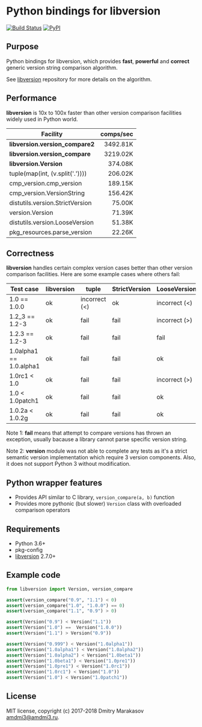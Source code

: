 # Python bindings for libversion

[![Build Status](https://travis-ci.org/repology/py-libversion.svg?branch=master)](https://travis-ci.org/repology/py-libversion)
[![PyPI](https://img.shields.io/pypi/v/libversion.svg)](https://pypi.python.org/pypi/libversion)

## Purpose

Python bindings for libversion, which provides **fast**, **powerful**
and **correct** generic version string comparison algorithm.

See [libversion](https://github.com/repology/libversion) repository for
more details on the algorithm.

## Performance

**libversion** is 10x to 100x faster than other version comparison
facilities widely used in Python world.

| Facility                            | comps/sec |
|-------------------------------------|----------:|
| **libversion.version_compare2**     |  3492.81K |
| **libversion.version_compare**      |  3219.02K |
| **libversion.Version**              |   374.08K |
| tuple(map(int, (v.split('.'))))     |   206.02K |
| cmp_version.cmp_version             |   189.15K |
| cmp_version.VersionString           |   156.42K |
| distutils.version.StrictVersion     |    75.00K |
| version.Version                     |    71.39K |
| distutils.version.LooseVersion      |    51.38K |
| pkg_resources.parse_version         |    22.26K |

## Correctness

**libversion** handles certain complex version cases better than other
version comparison facilities. Here are some example cases where others
fail:

| Test case               | libversion | tuple         | StrictVersion | LooseVersion  | parse_version | cmp_version   |
|-------------------------|------------|---------------|---------------|---------------|---------------|---------------|
| 1.0 == 1.0.0            | ok         | incorrect (<) | ok            | incorrect (<) | ok            | ok            |
| 1.2_3 == 1.2-3          | ok         | fail          | fail          | incorrect (>) | incorrect (<) | ok            |
| 1.2.3 == 1.2-3          | ok         | fail          | fail          | fail          | incorrect (>) | incorrect (<) |
| 1.0alpha1 == 1.0.alpha1 | ok         | fail          | fail          | ok            | ok            | incorrect (>) |
| 1.0rc1 < 1.0            | ok         | fail          | fail          | incorrect (>) | ok            | incorrect (>) |
| 1.0 < 1.0patch1         | ok         | fail          | fail          | ok            | incorrect (>) | ok            |
| 1.0.2a < 1.0.2g         | ok         | fail          | fail          | ok            | incorrect (>) | ok            |

Note 1: **fail** means that attempt to compare versions has thrown
an exception, usually bacause a library cannot parse specific version
string.

Note 2: **version** module was not able to complete any tests as it's
a strict semantic version implementation which require 3 version
components. Also, it does not support Python 3 without modification.

## Python wrapper features

-  Provides API similar to C library, `version_compare(a, b)` function
-  Provides more pythonic (but slower) `Version` class with overloaded
   comparison operators

## Requirements

-  Python 3.6+
-  pkg-config
-  [libversion](https://github.com/repology/libversion) 2.7.0+

## Example code

```python
from libversion import Version, version_compare

assert(version_compare("0.9", "1.1") < 0)
assert(version_compare("1.0", "1.0.0") == 0)
assert(version_compare("1.1", "0.9") > 0)

assert(Version("0.9") < Version("1.1"))
assert(Version("1.0") ==  Version("1.0.0"))
assert(Version("1.1") > Version("0.9"))

assert(Version("0.999") < Version("1.0alpha1"))
assert(Version("1.0alpha1") < Version("1.0alpha2"))
assert(Version("1.0alpha2") < Version("1.0beta1"))
assert(Version("1.0beta1") < Version("1.0pre1"))
assert(Version("1.0pre1") < Version("1.0rc1"))
assert(Version("1.0rc1") < Version("1.0"))
assert(Version("1.0") < Version("1.0patch1"))
```

## License

MIT license, copyright (c) 2017-2018 Dmitry Marakasov amdmi3@amdmi3.ru.

